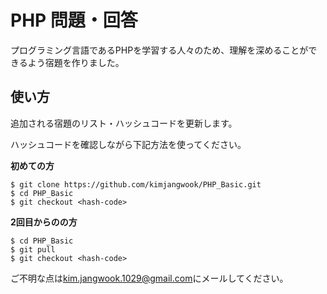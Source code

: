 # PHP 問題・回答

プログラミング言語であるPHPを学習する人々のため、理解を深めることができるよう宿題を作りました。

## 使い方

追加される宿題のリスト・ハッシュコードを更新します。

ハッシュコードを確認しながら下記方法を使ってください。

<strong>初めての方</strong>

```shell script
$ git clone https://github.com/kimjangwook/PHP_Basic.git
$ cd PHP_Basic
$ git checkout <hash-code>
```

<strong>2回目からのの方</strong>

```shell script
$ cd PHP_Basic
$ git pull
$ git checkout <hash-code>
```

ご不明な点は<a href="mailto:kim.jangwook.1029@gmail.com">kim.jangwook.1029@gmail.com</a>にメールしてください。


